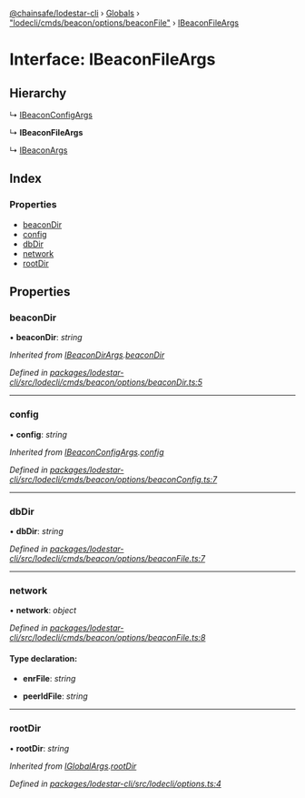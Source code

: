 [@chainsafe/lodestar-cli](../README.md) › [Globals](../globals.md) › ["lodecli/cmds/beacon/options/beaconFile"](../modules/_lodecli_cmds_beacon_options_beaconfile_.md) › [IBeaconFileArgs](_lodecli_cmds_beacon_options_beaconfile_.ibeaconfileargs.md)

# Interface: IBeaconFileArgs

## Hierarchy

  ↳ [IBeaconConfigArgs](_lodecli_cmds_beacon_options_beaconconfig_.ibeaconconfigargs.md)

  ↳ **IBeaconFileArgs**

  ↳ [IBeaconArgs](_lodecli_cmds_beacon_options_index_.ibeaconargs.md)

## Index

### Properties

* [beaconDir](_lodecli_cmds_beacon_options_beaconfile_.ibeaconfileargs.md#beacondir)
* [config](_lodecli_cmds_beacon_options_beaconfile_.ibeaconfileargs.md#config)
* [dbDir](_lodecli_cmds_beacon_options_beaconfile_.ibeaconfileargs.md#dbdir)
* [network](_lodecli_cmds_beacon_options_beaconfile_.ibeaconfileargs.md#network)
* [rootDir](_lodecli_cmds_beacon_options_beaconfile_.ibeaconfileargs.md#rootdir)

## Properties

###  beaconDir

• **beaconDir**: *string*

*Inherited from [IBeaconDirArgs](_lodecli_cmds_beacon_options_beacondir_.ibeacondirargs.md).[beaconDir](_lodecli_cmds_beacon_options_beacondir_.ibeacondirargs.md#beacondir)*

*Defined in [packages/lodestar-cli/src/lodecli/cmds/beacon/options/beaconDir.ts:5](https://github.com/ChainSafe/lodestar/blob/1c1c1df91/packages/lodestar-cli/src/lodecli/cmds/beacon/options/beaconDir.ts#L5)*

___

###  config

• **config**: *string*

*Inherited from [IBeaconConfigArgs](_lodecli_cmds_beacon_options_beaconconfig_.ibeaconconfigargs.md).[config](_lodecli_cmds_beacon_options_beaconconfig_.ibeaconconfigargs.md#config)*

*Defined in [packages/lodestar-cli/src/lodecli/cmds/beacon/options/beaconConfig.ts:7](https://github.com/ChainSafe/lodestar/blob/1c1c1df91/packages/lodestar-cli/src/lodecli/cmds/beacon/options/beaconConfig.ts#L7)*

___

###  dbDir

• **dbDir**: *string*

*Defined in [packages/lodestar-cli/src/lodecli/cmds/beacon/options/beaconFile.ts:7](https://github.com/ChainSafe/lodestar/blob/1c1c1df91/packages/lodestar-cli/src/lodecli/cmds/beacon/options/beaconFile.ts#L7)*

___

###  network

• **network**: *object*

*Defined in [packages/lodestar-cli/src/lodecli/cmds/beacon/options/beaconFile.ts:8](https://github.com/ChainSafe/lodestar/blob/1c1c1df91/packages/lodestar-cli/src/lodecli/cmds/beacon/options/beaconFile.ts#L8)*

#### Type declaration:

* **enrFile**: *string*

* **peerIdFile**: *string*

___

###  rootDir

• **rootDir**: *string*

*Inherited from [IGlobalArgs](_lodecli_options_.iglobalargs.md).[rootDir](_lodecli_options_.iglobalargs.md#rootdir)*

*Defined in [packages/lodestar-cli/src/lodecli/options.ts:4](https://github.com/ChainSafe/lodestar/blob/1c1c1df91/packages/lodestar-cli/src/lodecli/options.ts#L4)*
